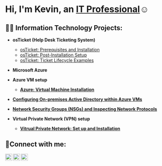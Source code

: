 <h1>Hi, I'm Kevin, an <a href="https://www.linkedin.com/in/kevin-phyall-b0512434a/">IT Professional</a>☺</h1>

<h2>👨‍💻 Information Technology Projects:</h2>

- <b>osTicket (Help Desk Ticketing System)</b>
  - [osTicket: Prerequisites and Installation](https://github.com/KevinPhyall/osticket-prereqs)
  - [osTicket: Post-Installation Setup](https://github.com/KevinPhyall/osTicket-Post-Installation-Setup/tree/main)
  - [osTicket: Ticket Lifecycle Examples](https://github.com/KevinPhyall/osTicket-Lifecycles/tree/main)
- <b>Microsoft Azure</b>
 - <b>Azure VM setup
    - [Azure: Virtual Machine Installation](https://github.com/KevinPhyall/Azure-VM-Installation/tree/main)
  - [Configuring On-premises Active Directory within Azure VMs](https://github.com/KevinPhyall/Configuring-On-premises-Active-Directory-within-Azure-VMs/tree/main)
  - [Network Security Groups (NSGs) and Inspecting Network Protocols](https://github.com/KevinPhyall/Network-Security-Groups-NSGs-and-Inspecting-Network-Protocols/tree/main)
 
  
- <b>Virtual Private Network (VPN) setup
  - [Vitrual Private Network: Set up and Installation](https://github.com/KevinPhyall/Virtual-Private-Network-Setup/tree/main)

<h2>🤳Connect with me:</h2>

[<img align="left" alt="Josh | Twitter" width="22px" src="https://cdn.jsdelivr.net/npm/simple-icons@v3/icons/twitter.svg" />][twitter]
[<img align="left" alt="Josh | LinkedIn" width="22px" src="https://cdn.jsdelivr.net/npm/simple-icons@v3/icons/linkedin.svg" />][linkedin]
[<img align="left" alt="Josh | Instagram" width="22px" src="https://cdn.jsdelivr.net/npm/simple-icons@v3/icons/instagram.svg" />][instagram]

[twitter]: https://twitter.com/Josh
[instagram]: https://www.instagram.com/Josh
[linkedin]: https://linkedin.com/in/Josh
